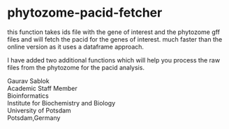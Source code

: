 # phytozome-pacid-fetcher
this function takes ids file with the gene of interest and the phytozome gff files and will fetch the pacid for the genes of interest. much faster than the online version as it uses a dataframe approach. 

I have added two additional functions which will help you process the raw files from the phytozome for the pacid analysis. 

Gaurav Sablok \
Academic Staff Member \
Bioinformatics \
Institute for Biochemistry and Biology \
University of Potsdam \
Potsdam,Germany

